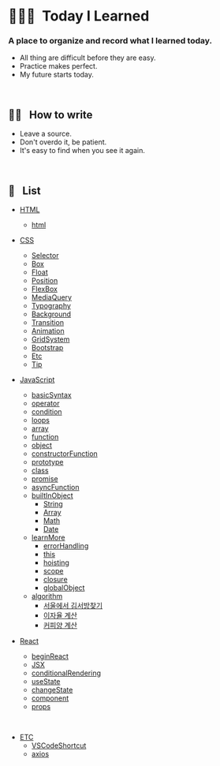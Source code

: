 # 👨🏻‍💻 &nbsp;Today I Learned

### A place to organize and record what I learned today.

- All thing are difficult before they are easy.
- Practice makes perfect.
- My future starts today.

<br />

## ✍🏼 &nbsp; How to write

- Leave a source.
- Don't overdo it, be patient.
- It's easy to find when you see it again.

<br />

## 📝 &nbsp; List

* [HTML](https://github.com/lightixxx/TIL/blob/master/CSS)
  - [html](https://github.com/lightixxx/TIL/blob/master/HTML/html.md)

* [CSS](https://github.com/lightixxx/TIL/blob/master/CSS)
  - [Selector](https://github.com/lightixxx/TIL/blob/master/CSS/Selector.md)
  - [Box](https://github.com/lightixxx/TIL/blob/master/CSS/Box.md)
  - [Float](https://github.com/lightixxx/TIL/blob/master/CSS/Float.md)
  - [Position](https://github.com/lightixxx/TIL/blob/master/CSS/Position.md)
  - [FlexBox](https://github.com/lightixxx/TIL/blob/master/CSS/FlexBox.md)
  - [MediaQuery](https://github.com/lightixxx/TIL/blob/master/CSS/MediaQuery.md)
  - [Typography](https://github.com/lightixxx/TIL/blob/master/CSS/Typography.md)
  - [Background](https://github.com/lightixxx/TIL/blob/master/CSS/Background.md)
  - [Transition](https://github.com/lightixxx/TIL/blob/master/CSS/Transition.md)
  - [Animation](https://github.com/lightixxx/TIL/blob/master/CSS/Animation.md)
  - [GridSystem](https://github.com/lightixxx/TIL/blob/master/CSS/GridSystem.md)
  - [Bootstrap](https://github.com/lightixxx/TIL/blob/master/CSS/Bootstrap.md)
  - [Etc](https://github.com/lightixxx/TIL/blob/master/CSS/Etc.md)
  - [Tip](https://github.com/lightixxx/TIL/blob/master/CSS/Tip.md)

* [JavaScript](https://github.com/lightixxx/TIL/blob/master/JavaScript)
  - [basicSyntax](https://github.com/lightixxx/TIL/blob/master/JavaScript/basicSyntax.md)
  - [operator](https://github.com/lightixxx/TIL/blob/master/JavaScript/operator.md)
  - [condition](https://github.com/lightixxx/TIL/blob/master/JavaScript/condition.md)
  - [loops](https://github.com/lightixxx/TIL/blob/master/JavaScript/loops.md)
  - [array](https://github.com/lightixxx/TIL/blob/master/JavaScript/array.md)
  - [function](https://github.com/lightixxx/TIL/blob/master/JavaScript/function.md)
  - [object](https://github.com/lightixxx/TIL/blob/master/JavaScript/object.md)
  - [constructorFunction](https://github.com/lightixxx/TIL/blob/master/JavaScript/constructorFunction.md)
  - [prototype](https://github.com/lightixxx/TIL/blob/master/JavaScript/prototype.md)
  - [class](https://github.com/lightixxx/TIL/blob/master/JavaScript/class.md)
  - [promise](https://github.com/lightixxx/TIL/blob/master/JavaScript/promise.md)
  - [asyncFunction](https://github.com/lightixxx/TIL/blob/master/JavaScript/asyncFunction.md)
  - [builtInObject](https://github.com/lightixxx/TIL/blob/master/JavaScript/builtInObject)
    * [String](https://github.com/lightixxx/TIL/blob/master/JavaScript/builtInObject/String.md)
    * [Array](https://github.com/lightixxx/TIL/blob/master/JavaScript/builtInObject/Array.md)
    * [Math](https://github.com/lightixxx/TIL/blob/master/JavaScript/builtInObject/Math.md)
    * [Date](https://github.com/lightixxx/TIL/blob/master/JavaScript/builtInObject/Date.md)
  - [learnMore](https://github.com/lightixxx/TIL/blob/master/JavaScript/learnMore.md)
    * [errorHandling](https://github.com/lightixxx/TIL/blob/master/JavaScript/learnMore/errorHandling.md)
    * [this](https://github.com/lightixxx/TIL/blob/master/JavaScript/learnMore/this.md)
    * [hoisting](https://github.com/lightixxx/TIL/blob/master/JavaScript/learnMore/hoisting.md)
    * [scope](https://github.com/lightixxx/TIL/blob/master/JavaScript/learnMore/scope.md)
    * [closure](https://github.com/lightixxx/TIL/blob/master/JavaScript/learnMore/closure.md)
    * [globalObject](https://github.com/lightixxx/TIL/blob/master/JavaScript/learnMore/globalObject.md)
  - [algorithm](https://github.com/lightixxx/TIL/blob/master/JavaScript/Algorithm/README.md)
     * [서울에서 김서방찾기](https://github.com/lightixxx/TIL/blob/master/JavaScript/Algorithm/findMrKim.md)
     * [이자율 계산](https://github.com/lightixxx/TIL/blob/master/JavaScript/Algorithm/interestRate.md)
     * [커피양 계산](https://github.com/lightixxx/TIL/blob/master/JavaScript/Algorithm/refillCoffee.md)


* [React](https://github.com/lightixxx/TIL/blob/master/React)
  - [beginReact](https://github.com/lightixxx/TIL/blob/master/React/beginReact.md)
  - [JSX](https://github.com/lightixxx/TIL/blob/master/React/JSX.md)
  - [conditionalRendering](https://github.com/lightixxx/TIL/blob/master/React/conditionalRendering.md)
  - [useState](https://github.com/lightixxx/TIL/blob/master/React/useState.md)
  - [changeState](https://github.com/lightixxx/TIL/blob/master/React/changeState.md)
  - [component](https://github.com/lightixxx/TIL/blob/master/React/component.md)
  - [props](https://github.com/lightixxx/TIL/blob/master/React/props.md)


<br />

* [ETC](https://github.com/lightixxx/TIL/blob/master/ETC)
  - [VSCodeShortcut](https://github.com/lightixxx/TIL/blob/master/ETC/VScodeShortcut.md)
  - [axios](https://github.com/lightixxx/TIL/blob/master/ETC/axios.md)